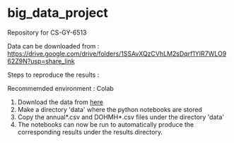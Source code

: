 # big_data_project
Repository for CS-GY-6513

Data can be downloaded from : https://drive.google.com/drive/folders/1SSAvXQzCVhLM2sDqrf1YIR7WLO962Z9N?usp=share_link

Steps to reproduce the results :

Recommemded environment : Colab

1. Download the data from [here](https://drive.google.com/drive/folders/1SSAvXQzCVhLM2sDqrf1YIR7WLO962Z9N?usp=share_link)
2. Make a directory 'data' where the python notebooks are stored 
3. Copy the annual*.csv and DOHMH*.csv files under the directory 'data'
4. The notebooks can now be run to automatically produce the corresponding results under the results directory.